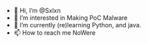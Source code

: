 - 👋 Hi, I’m @Sxlxn
- 👀 I’m interested in Making PoC Malware
- 🌱 I’m currently (re)learning Python, and java.
- 📫 How to reach me NoWere

<!---
Sxlxn/Sxlxn is a ✨ special ✨ repository because its `README.md` (this file) appears on your GitHub profile.
You can click the Preview link to take a look at your changes.
--->

